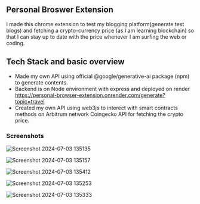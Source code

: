 ## Personal Broswer Extension 

I made this chrome extension to test my blogging platform(generate test blogs) and fetching a crypto-currency price (as I am learning blockchain) so that I can stay up to date with the price whenever I am surfing the web or coding.

## Tech Stack and basic overview
- Made my own API using official @google/generative-ai package (npm) to generate contents.
- Backend is on Node environment with express and deployed on render https://personal-browser-extension.onrender.com/generate?topic=travel
- Created my own API using web3js to interect with smart contracts methods on Arbitrum network Coingecko API for fetching the crypto price.
### Screenshots 

![Screenshot 2024-07-03 135135](https://github.com/TSRohit99/personal-browser-extension/assets/112565753/ecd57efd-c842-4cc1-8758-3845544adac6)

![Screenshot 2024-07-03 135157](https://github.com/TSRohit99/personal-browser-extension/assets/112565753/1a07dab4-3acc-4709-a0dc-a05a4f556927)

![Screenshot 2024-07-03 135412](https://github.com/TSRohit99/personal-browser-extension/assets/112565753/96c1b854-e767-41a7-9054-b348cc420741)

![Screenshot 2024-07-03 135253](https://github.com/TSRohit99/personal-browser-extension/assets/112565753/40e89422-529d-4759-aeda-269a05fc8409)

![Screenshot 2024-07-03 135333](https://github.com/TSRohit99/personal-browser-extension/assets/112565753/c17ea9fa-e9a5-4865-8298-49474f7831de)




